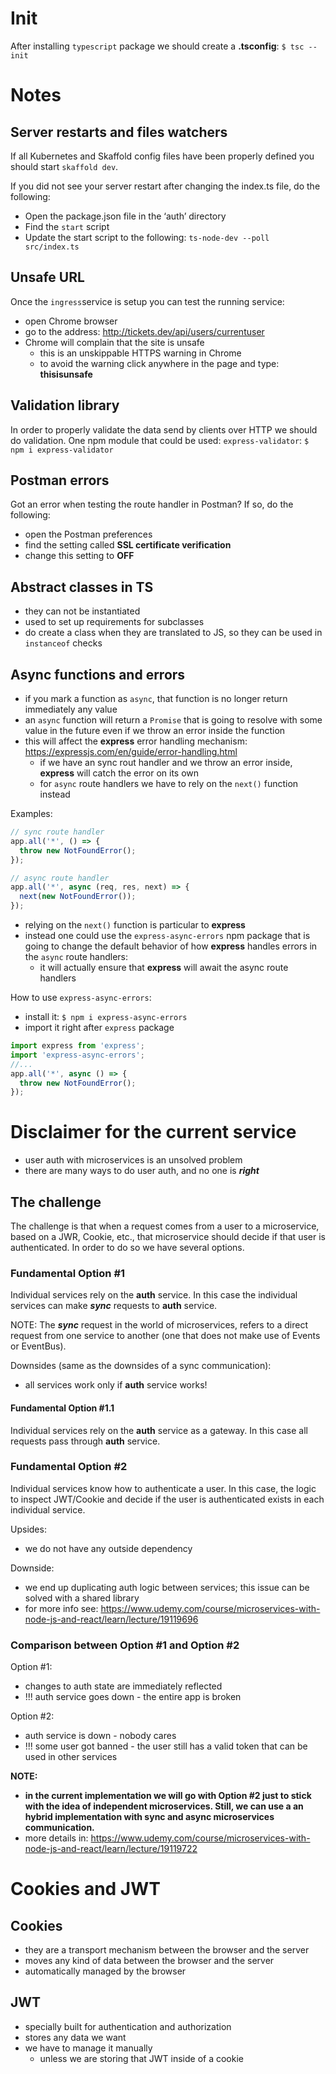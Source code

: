 # Init

After installing `typescript` package we should create a **.tsconfig**:
`$ tsc --init`

# Notes

## Server restarts and files watchers

If all Kubernetes and Skaffold config files have been properly defined you should start `skaffold dev`.

If you did not see your server restart after changing the index.ts file, do the following:

- Open the package.json file in the ‘auth’ directory
- Find the `start` script
- Update the start script to the following: `ts-node-dev --poll src/index.ts`

## Unsafe URL

Once the `ingress`service is setup you can test the running service:

- open Chrome browser
- go to the address: http://tickets.dev/api/users/currentuser
- Chrome will complain that the site is unsafe
  - this is an unskippable HTTPS warning in Chrome
  - to avoid the warning click anywhere in the page and type: **thisisunsafe**

## Validation library

In order to properly validate the data send by clients over HTTP we should do validation.
One npm module that could be used: `express-validator`:
`$ npm i express-validator`

## Postman errors

Got an error when testing the route handler in Postman? If so, do the following:

- open the Postman preferences
- find the setting called **SSL certificate verification**
- change this setting to **OFF**

## Abstract classes in TS

- they can not be instantiated
- used to set up requirements for subclasses
- do create a class when they are translated to JS, so they can be used in `instanceof` checks

## Async functions and errors

- if you mark a function as `async`, that function is no longer return immediately any value
- an `async` function will return a `Promise` that is going to resolve with some value in the future even if we throw an error inside the function
- this will affect the **express** error handling mechanism: https://expressjs.com/en/guide/error-handling.html
  - if we have an sync rout handler and we throw an error inside, **express** will catch the error on its own
  - for `async` route handlers we have to rely on the `next()` function instead

Examples:

```ts
// sync route handler
app.all('*', () => {
  throw new NotFoundError();
});
```

```ts
// async route handler
app.all('*', async (req, res, next) => {
  next(new NotFoundError());
});
```

- relying on the `next()` function is particular to **express**
- instead one could use the `express-async-errors` npm package that is going to change the default behavior of how **express** handles errors in the `async` route handlers:
  - it will actually ensure that **express** will await the async route handlers

How to use `express-async-errors`:

- install it: `$ npm i express-async-errors`
- import it right after `express` package

```ts
import express from 'express';
import 'express-async-errors';
//...
app.all('*', async () => {
  throw new NotFoundError();
});
```

# Disclaimer for the current service

- user auth with microservices is an unsolved problem
- there are many ways to do user auth, and no one is **_right_**

## The challenge

The challenge is that when a request comes from a user to a microservice, based on a JWR, Cookie, etc., that microservice should decide if that user is authenticated. In order to do so we have several options.

### Fundamental Option #1

Individual services rely on the **auth** service.
In this case the individual services can make **_sync_** requests to **auth** service.

NOTE: The **_sync_** request in the world of microservices, refers to a direct request from one service to another (one that does not make use of Events or EventBus).

Downsides (same as the downsides of a sync communication):

- all services work only if **auth** service works!

#### Fundamental Option #1.1

Individual services rely on the **auth** service as a gateway.
In this case all requests pass through **auth** service.

### Fundamental Option #2

Individual services know how to authenticate a user.
In this case, the logic to inspect JWT/Cookie and decide if the user is authenticated exists in each individual service.

Upsides:

- we do not have any outside dependency

Downside:

- we end up duplicating auth logic between services; this issue can be solved with a shared library
- for more info see: https://www.udemy.com/course/microservices-with-node-js-and-react/learn/lecture/19119696

### Comparison between Option #1 and Option #2

Option #1:

- changes to auth state are immediately reflected
- !!! auth service goes down - the entire app is broken

Option #2:

- auth service is down - nobody cares
- !!! some user got banned - the user still has a valid token that can be used in other services

**NOTE:**

- **in the current implementation we will go with Option #2 just to stick with the idea of independent microservices. Still, we can use a an hybrid implementation with sync and async microservices communication.**
- more details in: https://www.udemy.com/course/microservices-with-node-js-and-react/learn/lecture/19119722

# Cookies and JWT

## Cookies

- they are a transport mechanism between the browser and the server
- moves any kind of data between the browser and the server
- automatically managed by the browser

## JWT

- specially built for authentication and authorization
- stores any data we want
- we have to manage it manually
  - unless we are storing that JWT inside of a cookie
